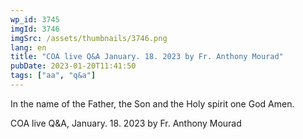 ```yaml
---
wp_id: 3745
imgId: 3746
imgSrc: /assets/thumbnails/3746.png
lang: en
title: "COA live Q&A January. 18. 2023 by Fr. Anthony Mourad"
pubDate: 2023-01-20T11:41:50
tags: ["aa", "q&a"]
---
```


<!-- page: 6 -->

<p>In the name of the Father, the Son and the Holy spirit one God Amen.</p>
<p>COA live Q&amp;A, January. 18. 2023 by Fr. Anthony Mourad</p>

